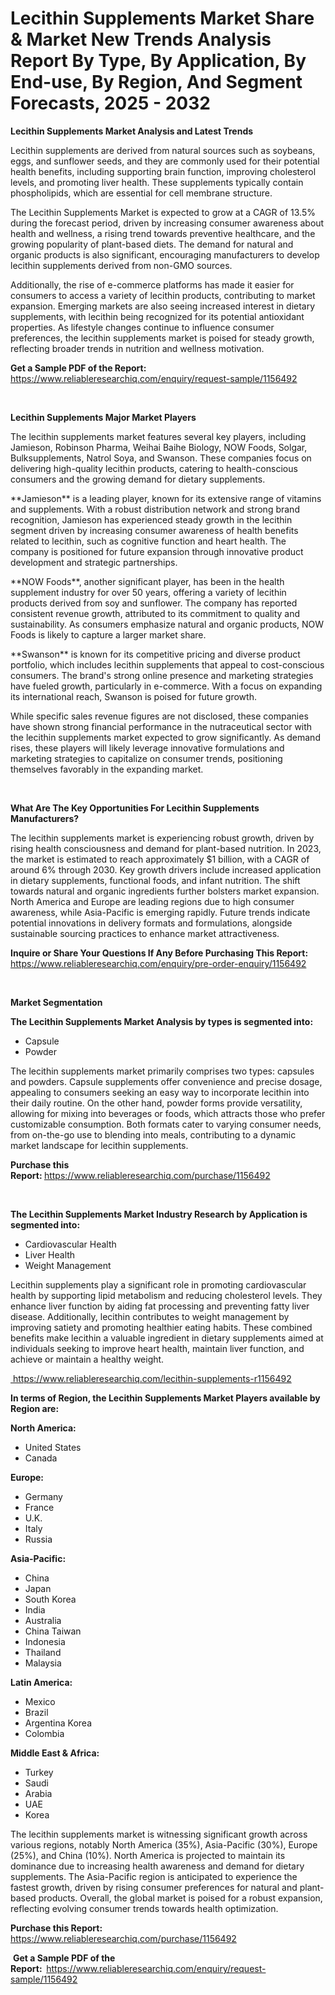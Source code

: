 <p><h1>Lecithin Supplements Market Share & Market New Trends Analysis Report By Type, By Application, By End-use, By Region, And Segment Forecasts, 2025 - 2032</h1></p><p><strong>Lecithin Supplements Market Analysis and Latest Trends</strong></p>
<p><p>Lecithin supplements are derived from natural sources such as soybeans, eggs, and sunflower seeds, and they are commonly used for their potential health benefits, including supporting brain function, improving cholesterol levels, and promoting liver health. These supplements typically contain phospholipids, which are essential for cell membrane structure. </p><p>The Lecithin Supplements Market is expected to grow at a CAGR of 13.5% during the forecast period, driven by increasing consumer awareness about health and wellness, a rising trend towards preventive healthcare, and the growing popularity of plant-based diets. The demand for natural and organic products is also significant, encouraging manufacturers to develop lecithin supplements derived from non-GMO sources. </p><p>Additionally, the rise of e-commerce platforms has made it easier for consumers to access a variety of lecithin products, contributing to market expansion. Emerging markets are also seeing increased interest in dietary supplements, with lecithin being recognized for its potential antioxidant properties. As lifestyle changes continue to influence consumer preferences, the lecithin supplements market is poised for steady growth, reflecting broader trends in nutrition and wellness motivation.</p></p>
<p><strong>Get a Sample PDF of the Report:&nbsp;</strong> <a href="https://www.reliableresearchiq.com/enquiry/request-sample/1156492?utm_campaign=1877&utm_medium=2&utm_source=Github&utm_content=ia&utm_term=19042025&utm_id=lecithin-supplements">https://www.reliableresearchiq.com/enquiry/request-sample/1156492</a></p>
<p>&nbsp;</p>
<p><strong>Lecithin Supplements Major Market Players</strong></p>
<p><p>The lecithin supplements market features several key players, including Jamieson, Robinson Pharma, Weihai Baihe Biology, NOW Foods, Solgar, Bulksupplements, Natrol Soya, and Swanson. These companies focus on delivering high-quality lecithin products, catering to health-conscious consumers and the growing demand for dietary supplements.</p><p>**Jamieson** is a leading player, known for its extensive range of vitamins and supplements. With a robust distribution network and strong brand recognition, Jamieson has experienced steady growth in the lecithin segment driven by increasing consumer awareness of health benefits related to lecithin, such as cognitive function and heart health. The company is positioned for future expansion through innovative product development and strategic partnerships.</p><p>**NOW Foods**, another significant player, has been in the health supplement industry for over 50 years, offering a variety of lecithin products derived from soy and sunflower. The company has reported consistent revenue growth, attributed to its commitment to quality and sustainability. As consumers emphasize natural and organic products, NOW Foods is likely to capture a larger market share.</p><p>**Swanson** is known for its competitive pricing and diverse product portfolio, which includes lecithin supplements that appeal to cost-conscious consumers. The brand's strong online presence and marketing strategies have fueled growth, particularly in e-commerce. With a focus on expanding its international reach, Swanson is poised for future growth.</p><p>While specific sales revenue figures are not disclosed, these companies have shown strong financial performance in the nutraceutical sector with the lecithin supplements market expected to grow significantly. As demand rises, these players will likely leverage innovative formulations and marketing strategies to capitalize on consumer trends, positioning themselves favorably in the expanding market.</p></p>
<p>&nbsp;</p>
<p><strong>What Are The Key Opportunities For Lecithin Supplements Manufacturers?</strong></p>
<p><p>The lecithin supplements market is experiencing robust growth, driven by rising health consciousness and demand for plant-based nutrition. In 2023, the market is estimated to reach approximately $1 billion, with a CAGR of around 6% through 2030. Key growth drivers include increased application in dietary supplements, functional foods, and infant nutrition. The shift towards natural and organic ingredients further bolsters market expansion. North America and Europe are leading regions due to high consumer awareness, while Asia-Pacific is emerging rapidly. Future trends indicate potential innovations in delivery formats and formulations, alongside sustainable sourcing practices to enhance market attractiveness.</p></p>
<p><strong>Inquire or Share Your Questions If Any Before Purchasing This Report:</strong> <a href="https://www.reliableresearchiq.com/enquiry/pre-order-enquiry/1156492?utm_campaign=1877&utm_medium=2&utm_source=Github&utm_content=ia&utm_term=19042025&utm_id=lecithin-supplements">https://www.reliableresearchiq.com/enquiry/pre-order-enquiry/1156492</a></p>
<p>&nbsp;</p>
<p><strong>Market Segmentation</strong></p>
<p><strong>The Lecithin Supplements Market Analysis by types is segmented into:</strong></p>
<p><ul><li>Capsule</li><li>Powder</li></ul></p>
<p><p>The lecithin supplements market primarily comprises two types: capsules and powders. Capsule supplements offer convenience and precise dosage, appealing to consumers seeking an easy way to incorporate lecithin into their daily routine. On the other hand, powder forms provide versatility, allowing for mixing into beverages or foods, which attracts those who prefer customizable consumption. Both formats cater to varying consumer needs, from on-the-go use to blending into meals, contributing to a dynamic market landscape for lecithin supplements.</p></p>
<p><strong>Purchase this Report:&nbsp;</strong><a href="https://www.reliableresearchiq.com/purchase/1156492?utm_campaign=1877&utm_medium=2&utm_source=Github&utm_content=ia&utm_term=19042025&utm_id=lecithin-supplements">https://www.reliableresearchiq.com/purchase/1156492</a></p>
<p>&nbsp;</p>
<p><strong>The Lecithin Supplements Market Industry Research by Application is segmented into:</strong></p>
<p><ul><li>Cardiovascular Health</li><li>Liver Health</li><li>Weight Management</li></ul></p>
<p><p>Lecithin supplements play a significant role in promoting cardiovascular health by supporting lipid metabolism and reducing cholesterol levels. They enhance liver function by aiding fat processing and preventing fatty liver disease. Additionally, lecithin contributes to weight management by improving satiety and promoting healthier eating habits. These combined benefits make lecithin a valuable ingredient in dietary supplements aimed at individuals seeking to improve heart health, maintain liver function, and achieve or maintain a healthy weight.</p></p>
<p><a href="https://www.reliableresearchiq.com/lecithin-supplements-r1156492?utm_campaign=1877&utm_medium=2&utm_source=Github&utm_content=ia&utm_term=19042025&utm_id=lecithin-supplements">&nbsp;https://www.reliableresearchiq.com/lecithin-supplements-r1156492</a></p>
<p><strong>In terms of Region, the Lecithin Supplements Market Players available by Region are:</strong></p>
<p>
    <p> <strong> North America: </strong>
        <ul>
            <li>United States</li>
            <li>Canada</li>
        </ul>
        </p> 
    <p> <strong> Europe: </strong>
        <ul>
            <li>Germany</li>
            <li>France</li>
            <li>U.K.</li>
            <li>Italy</li>
            <li>Russia</li>
        </ul>
        </p> 
    <p> <strong> Asia-Pacific: </strong>
        <ul>
            <li>China</li>
            <li>Japan</li>
            <li>South Korea</li>
            <li>India</li>
            <li>Australia</li>
            <li>China Taiwan</li>
            <li>Indonesia</li>
            <li>Thailand</li>
            <li>Malaysia</li>
        </ul>
        </p> 
    <p> <strong> Latin America: </strong>
        <ul>
            <li>Mexico</li>
            <li>Brazil</li>
            <li>Argentina Korea</li>
            <li>Colombia</li>
        </ul>
        </p> 
    <p> <strong> Middle East & Africa: </strong>
        <ul>
            <li>Turkey</li>
            <li>Saudi</li>
            <li>Arabia</li>
            <li>UAE</li>
            <li>Korea</li>
        </ul>
    </p>
    </p>
<p><p>The lecithin supplements market is witnessing significant growth across various regions, notably North America (35%), Asia-Pacific (30%), Europe (25%), and China (10%). North America is projected to maintain its dominance due to increasing health awareness and demand for dietary supplements. The Asia-Pacific region is anticipated to experience the fastest growth, driven by rising consumer preferences for natural and plant-based products. Overall, the global market is poised for a robust expansion, reflecting evolving consumer trends towards health optimization.</p></p>
<p><strong>Purchase this Report: </strong><a href="https://www.reliableresearchiq.com/purchase/1156492?utm_campaign=1877&utm_medium=2&utm_source=Github&utm_content=ia&utm_term=19042025&utm_id=lecithin-supplements">https://www.reliableresearchiq.com/purchase/1156492</a></p>
<p>&nbsp;<strong>Get a Sample PDF of the Report:&nbsp;&nbsp;</strong><a href="https://www.reliableresearchiq.com/enquiry/request-sample/1156492?utm_campaign=1877&utm_medium=2&utm_source=Github&utm_content=ia&utm_term=19042025&utm_id=lecithin-supplements">https://www.reliableresearchiq.com/enquiry/request-sample/1156492</a></p>
<p><strong></strong></p>
<p><p></p><p></p><p></p></p>